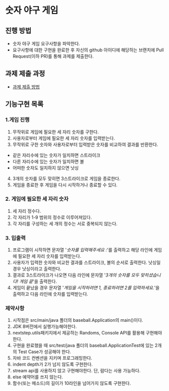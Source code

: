 # 숫자 야구 게임
## 진행 방법
* 숫자 야구 게임 요구사항을 파악한다.
* 요구사항에 대한 구현을 완료한 후 자신의 github 아이디에 해당하는 브랜치에 Pull Request(이하 PR)를 통해 과제를 제출한다.

## 과제 제출 과정
* [과제 제출 방법](https://github.com/next-step/nextstep-docs/tree/master/precourse)

## 기능구현 목록

### 1.게임 진행 
1. 무작위로 게임에 필요한 세 자리 숫자를 구한다. 
2. 사용자로부터 게임에 필요한 세 자리 숫자를 입력받는다.
3. 무작위로 구한 숫자와 사용자로부터 입력받은 숫자를 비교하여 결과를 반환한다.
- 같은 자리수에 있는 숫자가 일치하면 스트라이크
- 다른 자리수에 있는 숫자가 일치하면 볼
- 어떠한 숫자도 일치하지 않으면 낫싱
4. 3개의 숫자를 모두 맞히면 3스트라이크로 게임을 종료한다. 
5. 게임을 종료한 후 게임을 다시 시작하거나 종료할 수 있다. 

### 2. 게임에 필요한 세 자리 숫자
1. 세 자리 정수다.
2. 각 자리가 1-9 범위의 정수로 이루어져있다. 
3. 각 자리를 구성하는 세 개의 정수는 서로 중복되지 않는다. 

### 3. 입출력
1. 프로그램이 시작하면 문자열 '*숫자를 입력해주세요 :*'를 출력하고 해당 라인에 게임에 필요한 세 자리 숫자를 입력받는다.
2. 사용자가 입력한 숫자와 비교한 결과를 스트라이크, 볼의 순서로 출력한다. 낫싱일 경우 낫싱이라고 출력한다.
3. 결과로 3스트라이크가 나오면 다음 라인에 문자열 '*3개의 숫자를 모두 맞히셨습니다! 게임 끝*'을 출력한다.
4. 게임이 끝났을 경우 문자열 '*게임을 시작하려면 1, 종료하려면 2를 입력하세요.*'을 출력하고 다음 라인에 숫자를 입력받는다.

### 제약사항
1. 시작점은 src/main/java 폴더의 baseball.Application의 main()이다.
2. JDK 8버전에서 실행가능해야한다.
3. nextstep.utils패키지에서 제공하는 Randoms, Console API를 활용해 구현해야 한다.
4. 구현을 완료했을 때 src/test/java 폴더의 baseball.ApplicationTest에 있는 2개의 Test Case가 성공해야 한다.
5. 자바 코드 컨벤션을 지키며 프로그래밍한다.
6. indent depth가 2가 넘지 않도록 구현한다.
7. stream api를 사용하지 않고 구현해야한다. 단, 람다는 사용 가능하다.
8. else 예약어를 쓰지 않는다. 
9. 함수(또는 메소드)의 길이가 10라인을 넘어가지 않도록 구현한다.